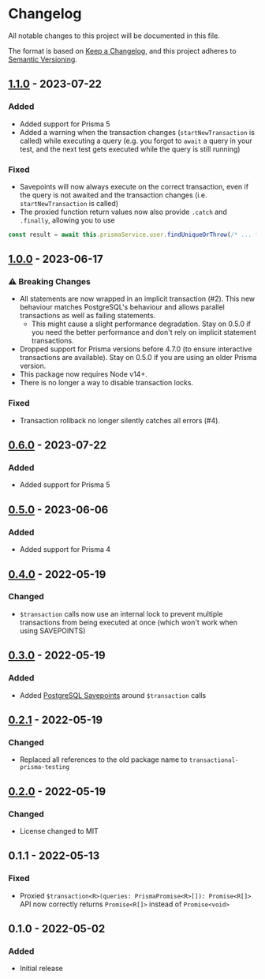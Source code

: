 # Changelog
All notable changes to this project will be documented in this file.

The format is based on [Keep a Changelog](https://keepachangelog.com/en/1.0.0/),
and this project adheres to [Semantic Versioning](https://semver.org/spec/v2.0.0.html).

## [1.1.0] - 2023-07-22
### Added
- Added support for Prisma 5
- Added a warning when the transaction changes (`startNewTransaction` is called) while executing a query 
  (e.g. you forgot to `await` a query in your test, and the next test gets executed while the query is still running)

### Fixed
- Savepoints will now always execute on the correct transaction, even if the query is not awaited and the transaction changes (i.e. `startNewTransaction` is called)
- The proxied function return values now also provide `.catch` and `.finally`, allowing you to use
```ts
const result = await this.prismaService.user.findUniqueOrThrow(/* ... */).catch(/* ... */);
```

## [1.0.0] - 2023-06-17
###  :warning: Breaking Changes
- All statements are now wrapped in an implicit transaction (#2).
  This new behaviour matches PostgreSQL's behaviour and allows parallel transactions as well as failing statements.
  - This might cause a slight performance degradation. Stay on 0.5.0 if you need the better performance and don't rely on implicit statement transactions.
- Dropped support for Prisma versions before 4.7.0 (to ensure interactive transactions are available). Stay on 0.5.0 if you are using an older Prisma version.
- This package now requires Node v14+.
- There is no longer a way to disable transaction locks.

### Fixed
- Transaction rollback no longer silently catches all errors (#4).

## [0.6.0] - 2023-07-22
### Added
- Added support for Prisma 5

## [0.5.0] - 2023-06-06
### Added
- Added support for Prisma 4

## [0.4.0] - 2022-05-19
### Changed
- `$transaction` calls now use an internal lock to prevent multiple transactions from being executed at once (which won't work when using SAVEPOINTS)

## [0.3.0] - 2022-05-19
### Added
- Added <a href="https://www.postgresql.org/docs/current/sql-savepoint.html">PostgreSQL Savepoints</a> around `$transaction` calls

## [0.2.1] - 2022-05-19
### Changed
- Replaced all references to the old package name to `transactional-prisma-testing`

## [0.2.0] - 2022-05-19
### Changed
- License changed to MIT

## 0.1.1 - 2022-05-13
### Fixed
- Proxied `$transaction<R>(queries: PrismaPromise<R>[]): Promise<R[]>` API now correctly returns `Promise<R[]>` instead of `Promise<void>`

## 0.1.0 - 2022-05-02
### Added
- Initial release

[1.1.0]: https://github.com/chax-at/transactional-prisma-testing/compare/1.0.0...1.1.0
[1.0.0]: https://github.com/chax-at/transactional-prisma-testing/compare/0.5.0...1.0.0
[0.6.0]: https://github.com/chax-at/transactional-prisma-testing/compare/0.5.0...0.6.0
[0.5.0]: https://github.com/chax-at/transactional-prisma-testing/compare/0.4.0...0.5.0
[0.4.0]: https://github.com/chax-at/transactional-prisma-testing/compare/0.3.0...0.4.0
[0.3.0]: https://github.com/chax-at/transactional-prisma-testing/compare/0.2.1...0.3.0
[0.2.1]: https://github.com/chax-at/transactional-prisma-testing/compare/0.2.0...0.2.1
[0.2.0]: https://github.com/chax-at/transactional-prisma-testing/releases/tag/0.2.0

